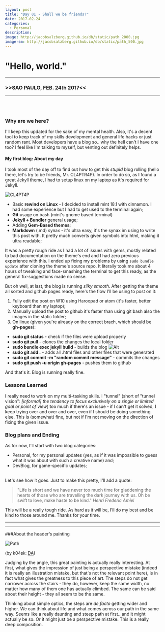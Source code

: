 ```yaml
---
layout: post
title: "Day 01 - Shall we be friends?"
date: 2017-02-24
categories:
  - Personal
description:
image: http://jacobsalzberg.github.io/db/static/path_2000.jpg
image-sm: http://jacobsalzberg.github.io/db/static/path_500.jpg
---
```



# "Hello, world."
---
###  >>SAO PAULO, FEB. 24th 2017<<
---
<br><br>

### Why are we here?
I'll keep this updated for the sake of my mental health. Also, it's a decent tool to keep track of my skills development and general life hacks or just random rant. Most developers have a blog so.. why the hell can't I have one too? I feel like I'm talking to myself, but venting out definitely helps.


#### My first blog: About my day
I took most of the day off to find out how to get this *stupid* blog rolling (hello there, let's try to be friends, Mr. CL4PTR4P). In order to do so, as I found a great Jekyll theme, I had to setup linux on my laptop as it's required for Jekyll.

![CL4PT4P](https://m.popkey.co/530e0a/XRjLe.gif "Hey there")




* Basic **rewind on Linux** - I decided to install mint 18.1 with cinnamon. I had some experience but I had to get used to the terminal again;
* **Git** usage on bash (mint's gnome based terminal)
* **Jekyll + Bundler** general usage;
* Adding **Gem-Based themes**;
* **Markdown** (.md) synax - it's ultra easy, it's the synax im using to write this post with. It pretty much converts given symbols into html, making it ultra readable;

It was a pretty rough ride as I had a lot of issues with gems, mostly related to bad documentation on the theme's end and I had zero previous experience with this. I ended up fixing my problems by using `sudo bundle update` after cloning the theme's source repo. It literally took me about 4 hours of tweaking and face-smashing the terminal to get this ready, as the general fix-suggestions made no sense.

But oh well, at last, the blog is running _silky smooth_. After getting the theme all sorted and github pages ready, here's the flow I'll be using to post on it:

1. Fully edit the post on W10 using Haroopad or atom (it's faster, better keyboard than my laptop);
2. Manually upload the post to github it's faster than using git bash also the images in the static folder;
3. On linux (given you're already on the correct brach, which should be **gh-pages**):
  * **sudo git status** - check if the files were upload properly
  * **sudo git pull**   - clones the changes the local folder
  * **sudo bundle exec jekyll build**  - builds the blog ![Alt](http://jacobsalzberg.github.io/db/static/bexec.png "Hello, terminal!")
  * **sudo git add .** - adds all .html files and other files that were generated
  * **sudo git commit -m "random commit message"** - commits the changes
  * **sudo git push -u origin gh-pages** - pushes them to github

And that's it. Blog is running really fine.<br>

### Lessons Learned
I really need to work on my multi-tasking skills. I "tunnel" (short of "tunnel vision": *[informal] the tendency to focus exclusively on a single or limited goal or point of view*) too much if there's an issue - if I can't get it solved, I keep trying over and over and over, even if I should be doing something else. This is (somewhat) fine, but not if I'm not moving on the direction of fixing the given issue.

### Blog plans and Ending
As for now, I'll start with two blog categories:
* Personal, for my personal updates (yes, as if it was impossible to guess what it was about with such a creative name) and;
* DevBlog, for game-specific updates;

<br>
Let's see how it goes. Just to make this pretty, I'll add a quote:

<blockquote>"Life is short and we have never too much time for gladdening the hearts of those who are travelling the dark journey with us. Oh be swift to love, make haste to be kind."  
<cite>Henri Frederic Amiel</cite></blockquote>

This will be a really tough ride. As hard as it will be, I'll do my best and be kind to those around me. Thanks for your time.

***
***
###About the header's painting 

![Path](http://jacobsalzberg.github.io/db/static/path_2000.jpg)

(by k04sk: [DA](http://k04sk.deviantart.com/art/Path-333698884))

Judging by the angle, this great painting is actually really interesting. At first, what gives the impression of just being a perspective mistake (indeed it is really an illustration mistake, but that's not the relevant point here), is in fact what gives the greatness to this piece of art. The steps do not get narrower across the stairs - they do, however, keep the same width, no matter how many of them one has actually climbed. The same can be said about their height - they all seem to be the same.

Thinking about simple optics, the steps are *de facto* getting wider and higher. We can think about life and what comes across our path in the same way. Seems like a really daunting and steep path at first.. and it might actually be so. Or it might just be a perspective mistake. This is a really deep composition.


